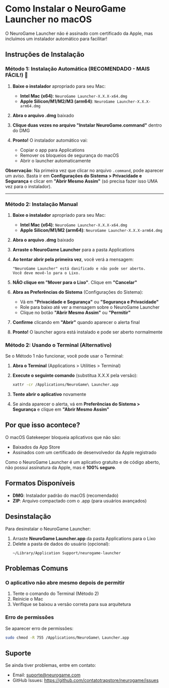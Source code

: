 # Como Instalar o NeuroGame Launcher no macOS

O NeuroGame Launcher não é assinado com certificado da Apple, mas incluímos um instalador automático para facilitar!

## Instruções de Instalação

### Método 1: Instalação Automática (RECOMENDADO - MAIS FÁCIL!) 🚀

1. **Baixe o instalador** apropriado para seu Mac:
   - **Intel Mac (x64)**: `NeuroGame Launcher-X.X.X-x64.dmg`
   - **Apple Silicon/M1/M2/M3 (arm64)**: `NeuroGame Launcher-X.X.X-arm64.dmg`

2. **Abra o arquivo .dmg** baixado

3. **Clique duas vezes no arquivo "Instalar NeuroGame.command"** dentro do DMG

4. **Pronto!** O instalador automático vai:
   - Copiar o app para Applications
   - Remover os bloqueios de segurança do macOS
   - Abrir o launcher automaticamente

**Observação**: Na primeira vez que clicar no arquivo `.command`, pode aparecer um aviso. Basta ir em **Configurações do Sistema > Privacidade e Segurança** e clicar em **"Abrir Mesmo Assim"** (só precisa fazer isso UMA vez para o instalador).

---

### Método 2: Instalação Manual

1. **Baixe o instalador** apropriado para seu Mac:
   - **Intel Mac (x64)**: `NeuroGame Launcher-X.X.X-x64.dmg`
   - **Apple Silicon/M1/M2 (arm64)**: `NeuroGame Launcher-X.X.X-arm64.dmg`

2. **Abra o arquivo .dmg** baixado

3. **Arraste o NeuroGame Launcher** para a pasta Applications

4. **Ao tentar abrir pela primeira vez**, você verá a mensagem:
   ```
   "NeuroGame Launcher" está danificado e não pode ser aberto.
   Você deve movê-lo para o Lixo.
   ```

5. **NÃO clique em "Mover para o Lixo"**. Clique em **"Cancelar"**

6. **Abra as Preferências do Sistema** (Configurações do Sistema):
   - Vá em **"Privacidade e Segurança"** ou **"Segurança e Privacidade"**
   - Role para baixo até ver a mensagem sobre o NeuroGame Launcher
   - Clique no botão **"Abrir Mesmo Assim"** ou **"Permitir"**

7. **Confirme** clicando em **"Abrir"** quando aparecer o alerta final

8. **Pronto!** O launcher agora está instalado e pode ser aberto normalmente

### Método 2: Usando o Terminal (Alternativo)

Se o Método 1 não funcionar, você pode usar o Terminal:

1. **Abra o Terminal** (Applications > Utilities > Terminal)

2. **Execute o seguinte comando** (substitua X.X.X pela versão):
   ```bash
   xattr -cr /Applications/NeuroGame\ Launcher.app
   ```

3. **Tente abrir o aplicativo** novamente

4. Se ainda aparecer o alerta, vá em **Preferências do Sistema > Segurança** e clique em **"Abrir Mesmo Assim"**

## Por que isso acontece?

O macOS Gatekeeper bloqueia aplicativos que não são:
- Baixados da App Store
- Assinados com um certificado de desenvolvedor da Apple registrado

Como o NeuroGame Launcher é um aplicativo gratuito e de código aberto, não possui assinatura da Apple, mas é **100% seguro**.

## Formatos Disponíveis

- **DMG**: Instalador padrão do macOS (recomendado)
- **ZIP**: Arquivo compactado com o .app (para usuários avançados)

## Desinstalação

Para desinstalar o NeuroGame Launcher:

1. Arraste **NeuroGame Launcher.app** da pasta Applications para o Lixo
2. Delete a pasta de dados do usuário (opcional):
   ```
   ~/Library/Application Support/neurogame-launcher
   ```

## Problemas Comuns

### O aplicativo não abre mesmo depois de permitir

1. Tente o comando do Terminal (Método 2)
2. Reinicie o Mac
3. Verifique se baixou a versão correta para sua arquitetura

### Erro de permissões

Se aparecer erro de permissões:
```bash
sudo chmod -R 755 /Applications/NeuroGame\ Launcher.app
```

## Suporte

Se ainda tiver problemas, entre em contato:
- Email: suporte@neurogame.com
- GitHub Issues: https://github.com/contatotrapstore/neurogame/issues
